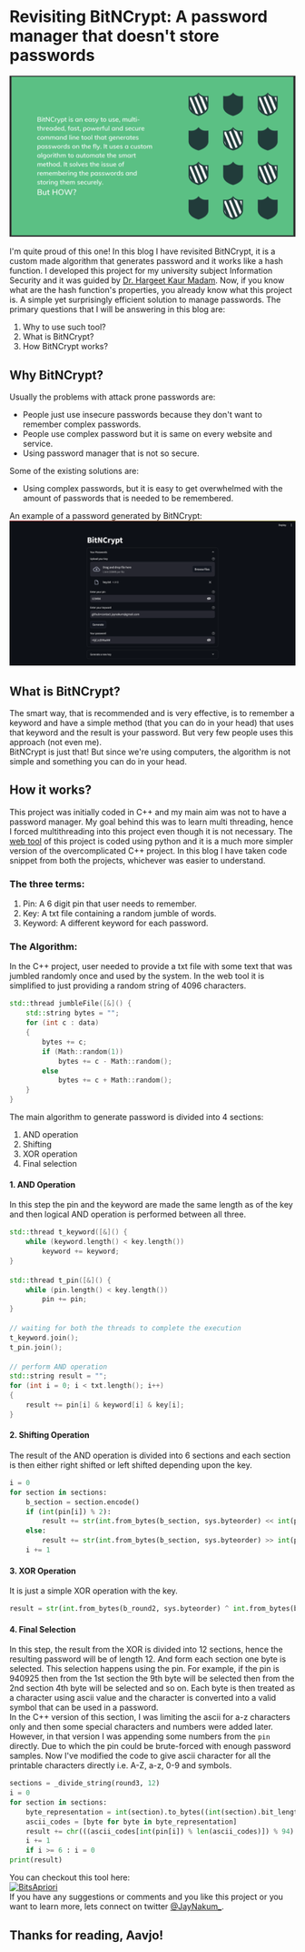 # Revisiting BitNCrypt: A password manager that doesn't store passwords
![bitncrypt_definition.png](../assets/3/bitncrypt_definition.png)

I'm quite proud of this one! In this blog I have revisited BitNCrypt, it is a custom made algorithm that generates password and it works like a hash function. I developed this project for my university subject Information Security and it was guided by [Dr. Hargeet Kaur Madam](https://www.linkedin.com/in/dr-hargeet-kaur-33a1a3109/). Now, if you know what are the hash function's properties, you already know what this project is. A simple yet surprisingly efficient solution to manage passwords. The primary questions that I will be answering in this blog are:
1. Why to use such tool?
2. What is BitNCrypt?
3. How BitNCrypt works?

## Why BitNCrypt?
Usually the problems with attack prone passwords are:
- People just use insecure passwords because they don't want to remember complex passwords.
- People use complex password but it is same on every website and service.
- Using password manager that is not so secure.

Some of the existing solutions are:
- Using complex passwords, but it is easy to get overwhelmed with the amount of passwords that is needed to be remembered.

An example of a password generated by BitNCrypt:
![password_example.png](../assets/3/password_example.png)

## What is BitNCrypt?
The smart way, that is recommended and is very effective, is to remember a keyword and have a simple method (that you can do in your head) that uses that keyword and the result is your password. But very few people uses this approach (not even me).  
BitNCrypt is just that! But since we're using computers, the algorithm is not simple and something you can do in your head.

## How it works?
This project was initially coded in C++ and my main aim was not to have a password manager. My goal behind this was to learn multi threading, hence I forced multithreading into this project even though it is not necessary. The [web tool](https://bitncrypt.streamlit.app/) of this project is coded using python and it is a much more simpler version of the overcomplicated C++ project. In this blog I have taken code snippet from both the projects, whichever was easier to understand.
### The three terms:
1. Pin: A 6 digit pin that user needs to remember.
2. Key: A txt file containing a random jumble of words.
3. Keyword: A different keyword for each password.

### The Algorithm:
In the C++ project, user needed to provide a txt file with some text that was jumbled randomly once and used by the system. In the web tool it is simplified to just providing a random string of 4096 characters.
```C++
std::thread jumbleFile([&]() {
	std::string bytes = "";
    for (int c : data)
    {
        bytes += c;
        if (Math::random(1))
            bytes += c - Math::random();
        else
            bytes += c + Math::random();
    }
}
```

The main algorithm to generate password is divided into 4 sections:
1. AND operation
2. Shifting
3. XOR operation
4. Final selection

#### 1. AND Operation
In this step the pin and the keyword are made the same length as of the key and then logical AND operation is performed between all three.
```C++
std::thread t_keyword([&]() {
	while (keyword.length() < key.length())
		keyword += keyword;
}

std::thread t_pin([&]() {
	while (pin.length() < key.length())
		pin += pin;
}

// waiting for both the threads to complete the execution
t_keyword.join();
t_pin.join();

// perform AND operation
std::string result = "";
for (int i = 0; i < txt.length(); i++)
{
	result += pin[i] & keyword[i] & key[i];
}
```
#### 2. Shifting Operation
The result of the AND operation is divided into 6 sections and each section is then either right shifted or left shifted depending upon the key.
```python
i = 0
for section in sections:
	b_section = section.encode()
	if (int(pin[i]) % 2):
		result += str(int.from_bytes(b_section, sys.byteorder) << int(pin[i]))
	else:
		result += str(int.from_bytes(b_section, sys.byteorder) >> int(pin[i]))
	i += 1
```
#### 3. XOR Operation
It is just a simple XOR operation with the key.
```python
result = str(int.from_bytes(b_round2, sys.byteorder) ^ int.from_bytes(b_key, sys.byteorder))
```
#### 4. Final Selection
In this step, the result from the XOR is divided into 12 sections, hence the resulting password will be of length 12. And form each section one byte is selected. This selection happens using the pin. For example, if the pin is 940925 then from the 1st section the 9th byte will be selected then from the 2nd section 4th byte will be selected and so on. Each byte is then treated as a character using ascii value and the character is converted into a valid symbol that can be used in a password.  
In the C++ version of this section, I was limiting the ascii for a-z characters only and then some special characters and numbers were added later. However, in that version I was appending some numbers from the `pin` directly. Due to which the pin could be brute-forced with enough password samples. Now I've modified the code to give ascii character for all the printable characters directly i.e. A-Z, a-z, 0-9 and symbols.
```python
sections = _divide_string(round3, 12)
i = 0
for section in sections:
	byte_representation = int(section).to_bytes((int(section).bit_length() + 7) // 8)
	ascii_codes = [byte for byte in byte_representation]
	result += chr(((ascii_codes[int(pin[i]) % len(ascii_codes)]) % 94) + 33)
	i += 1
	if i >= 6 : i = 0
print(result)
```

You can checkout this tool here:  
[![BitsApriori](https://github-readme-stats.vercel.app/api/pin/?username=TwoDollarTools&repo=BitNCrypt)](https://bitncrypt.streamlit.app/)  
If you have any suggestions or comments and you like this project or you want to learn more, lets connect on twitter [@JayNakum_](https://twitter.com/JayNakum_).
## Thanks for reading, Aavjo!